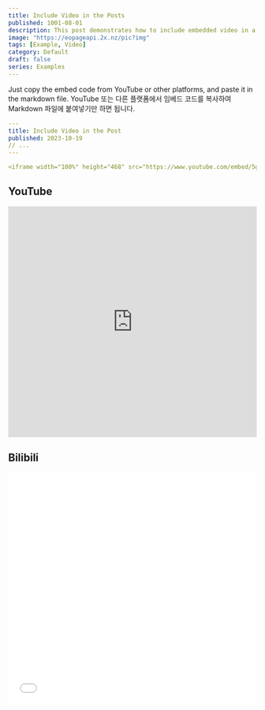 ```yaml
---
title: Include Video in the Posts
published: 1001-08-01
description: This post demonstrates how to include embedded video in a blog post.
image: "https://eopageapi.2x.nz/pic?img"
tags: [Example, Video]
category: Default
draft: false
series: Examples
---
```


Just copy the embed code from YouTube or other platforms, and paste it in the markdown file.
YouTube 또는 다른 플랫폼에서 임베드 코드를 복사하여 Markdown 파일에 붙여넣기만 하면 됩니다.

```yaml
---
title: Include Video in the Post
published: 2023-10-19
// ...
---

<iframe width="100%" height="468" src="https://www.youtube.com/embed/5gIf0_xpFPI?si=N1WTorLKL0uwLsU_" title="YouTube video player" frameborder="0" allowfullscreen></iframe>
```

## YouTube

<iframe width="100%" height="468" src="https://www.youtube.com/embed/5gIf0_xpFPI?si=N1WTorLKL0uwLsU_" title="YouTube video player" frameborder="0" allow="accelerometer; autoplay; clipboard-write; encrypted-media; gyroscope; picture-in-picture; web-share" allowfullscreen></iframe>

## Bilibili

<iframe width="100%" height="468" src="//player.bilibili.com/player.html?bvid=BV1fK4y1s7Qf&p=1" scrolling="no" border="0" frameborder="no" framespacing="0" allowfullscreen="true"> </iframe>
